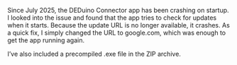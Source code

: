 Since July 2025, the DEDuino Connector app has been crashing on startup. I looked into the issue and found that the app tries to check for updates when it starts. Because the update URL is no longer available, it crashes. As a quick fix, I simply changed the URL to google.com, which was enough to get the app running again.

I’ve also included a precompiled .exe file in the ZIP archive.
